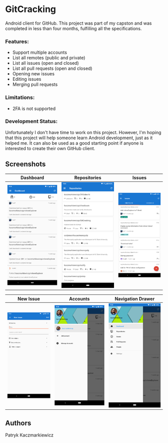 # GitCracking
Android client for GitHub. This project was part of my capston and was completed in less than four months, fulfilling all the specifications.

### Features:
- Support multiple accounts
- List all remotes (public and private)
- List all issues (open and closed)
- List all pull requests (open and closed)
- Opening new issues
- Editing issues
- Merging pull requests

### Limitations:
- 2FA is not supported

### Development Status:
Unfortunately I don't have time to work on this project. However, I'm hoping that this project will help someone learn Android development, just as it helped me. It can also be used as a good starting point if anyone is interested to create their own GitHub client.

## Screenshots
Dashboard|Repositories|Issues
:-------:|:----------:|:----:|
![dashboard](https://github.com/kaczmarkiewiczp/GitCracking/blob/master/Screenshots/dashboard.png?raw=true)|![repositories](https://github.com/kaczmarkiewiczp/GitCracking/blob/master/Screenshots/repositories.png?raw=true)|![issues](https://github.com/kaczmarkiewiczp/GitCracking/blob/master/Screenshots/issues.png?raw=true)

New Issue|Accounts|Navigation Drawer
:-------:|:------:|:--------------:|
![new issue](https://github.com/kaczmarkiewiczp/GitCracking/blob/master/Screenshots/new-issue.png?raw=true)|![accounts](https://github.com/kaczmarkiewiczp/GitCracking/blob/master/Screenshots/accounts.png?raw=true)|![navigation drawer](https://github.com/kaczmarkiewiczp/GitCracking/blob/master/Screenshots/navigation-drawer.png?raw=true)
## Authors
Patryk Kaczmarkiewicz
